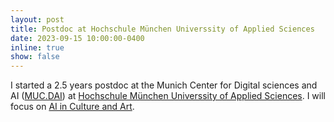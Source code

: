 ```yaml
---
layout: post
title: Postdoc at Hochschule München Universsity of Applied Sciences
date: 2023-09-15 10:00:00-0400
inline: true
show: false
---
```


I started a 2.5 years postdoc at the Munich Center for Digital sciences and AI ([MUC.DAI](https://sites.hm.edu/mucdai)) at [Hochschule München Universsity of Applied Sciences](https://www.hm.edu/en). I will focus on [AI in Culture and Art](https://www.wavelab.io/aica/).